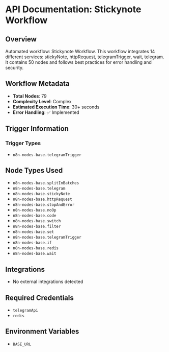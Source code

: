 # API Documentation: Stickynote Workflow

## Overview
Automated workflow: Stickynote Workflow. This workflow integrates 14 different services: stickyNote, httpRequest, telegramTrigger, wait, telegram. It contains 50 nodes and follows best practices for error handling and security.

## Workflow Metadata
- **Total Nodes**: 79
- **Complexity Level**: Complex
- **Estimated Execution Time**: 30+ seconds
- **Error Handling**: ✅ Implemented

## Trigger Information
### Trigger Types
- `n8n-nodes-base.telegramTrigger`

## Node Types Used
- `n8n-nodes-base.splitInBatches`
- `n8n-nodes-base.telegram`
- `n8n-nodes-base.stickyNote`
- `n8n-nodes-base.httpRequest`
- `n8n-nodes-base.stopAndError`
- `n8n-nodes-base.noOp`
- `n8n-nodes-base.code`
- `n8n-nodes-base.switch`
- `n8n-nodes-base.filter`
- `n8n-nodes-base.set`
- `n8n-nodes-base.telegramTrigger`
- `n8n-nodes-base.if`
- `n8n-nodes-base.redis`
- `n8n-nodes-base.wait`

## Integrations
- No external integrations detected

## Required Credentials
- `telegramApi`
- `redis`

## Environment Variables
- `BASE_URL`
